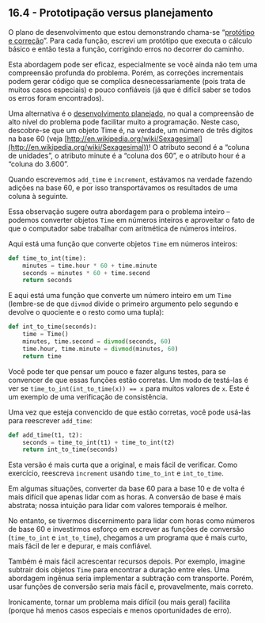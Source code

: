 ## 16.4 - Prototipação versus planejamento

O plano de desenvolvimento que estou demonstrando chama-se “[protótipo e correção](06-glossario.md#protótipo-e-correção)”. Para cada função, escrevi um protótipo que executa o cálculo básico e então testa a função, corrigindo erros no decorrer do caminho.

Esta abordagem pode ser eficaz, especialmente se você ainda não tem uma compreensão profunda do problema. Porém, as correções incrementais podem gerar código que se complica desnecessariamente (pois trata de muitos casos especiais) e pouco confiáveis (já que é difícil saber se todos os erros foram encontrados).

Uma alternativa é o [desenvolvimento planejado](06-glossario.md#desenvolvimento-planejado), no qual a compreensão de alto nível do problema pode facilitar muito a programação. Neste caso, descobre-se que um objeto Time é, na verdade, um número de três dígitos na base 60 (veja [http://en.wikipedia.org/wiki/Sexagesimal](http://en.wikipedia.org/wiki/Sexagesimal))! O atributo second é a “coluna de unidades”, o atributo minute é a “coluna dos 60”, e o atributo hour é a “coluna do 3.600”.

Quando escrevemos `add_time` e `increment`, estávamos na verdade fazendo adições na base 60, e por isso transportávamos os resultados de uma coluna à seguinte.

Essa observação sugere outra abordagem para o problema inteiro – podemos converter objetos `Time` em números inteiros e aproveitar o fato de que o computador sabe trabalhar com aritmética de números inteiros.

Aqui está uma função que converte objetos `Time` em números inteiros:


```python
def time_to_int(time):
    minutes = time.hour * 60 + time.minute
    seconds = minutes * 60 + time.second
    return seconds
```

E aqui está uma função que converte um número inteiro em um `Time` (lembre-se de que `divmod` divide o primeiro argumento pelo segundo e devolve o quociente e o resto como uma tupla):

```python
def int_to_time(seconds):
    time = Time()
    minutes, time.second = divmod(seconds, 60)
    time.hour, time.minute = divmod(minutes, 60)
    return time
```

Você pode ter que pensar um pouco e fazer alguns testes, para se convencer de que essas funções estão corretas. Um modo de testá-las é ver se `time_to_int(int_to_time(x)) == x` para muitos valores de `x`. Este é um exemplo de uma verificação de consistência.

Uma vez que esteja convencido de que estão corretas, você pode usá-las para reescrever `add_time`:

```python
def add_time(t1, t2):
    seconds = time_to_int(t1) + time_to_int(t2)
    return int_to_time(seconds)
```

Esta versão é mais curta que a original, e mais fácil de verificar. Como exercício, reescreva `increment` usando `time_to_int` e `int_to_time`.

Em algumas situações, converter da base 60 para a base 10 e de volta é mais difícil que apenas lidar com as horas. A conversão de base é mais abstrata; nossa intuição para lidar com valores temporais é melhor.

No entanto, se tivermos discernimento para lidar com horas como números de base 60 e investirmos esforço em escrever as funções de conversão (`time_to_int` e `int_to_time`), chegamos a um programa que é mais curto, mais fácil de ler e depurar, e mais confiável.

Também é mais fácil acrescentar recursos depois. Por exemplo, imagine subtrair dois objetos `Time` para encontrar a duração entre eles. Uma abordagem ingênua seria implementar a subtração com transporte. Porém, usar funções de conversão seria mais fácil e, provavelmente, mais correto.

Ironicamente, tornar um problema mais difícil (ou mais geral) facilita (porque há menos casos especiais e menos oportunidades de erro).
